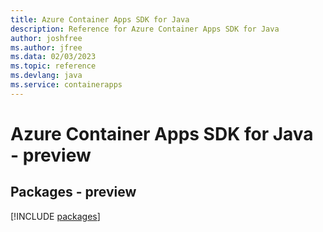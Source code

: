 ```yaml
---
title: Azure Container Apps SDK for Java
description: Reference for Azure Container Apps SDK for Java
author: joshfree
ms.author: jfree
ms.data: 02/03/2023
ms.topic: reference
ms.devlang: java
ms.service: containerapps
---
```

# Azure Container Apps SDK for Java - preview
## Packages - preview
[!INCLUDE [packages](container-apps-index.md)]